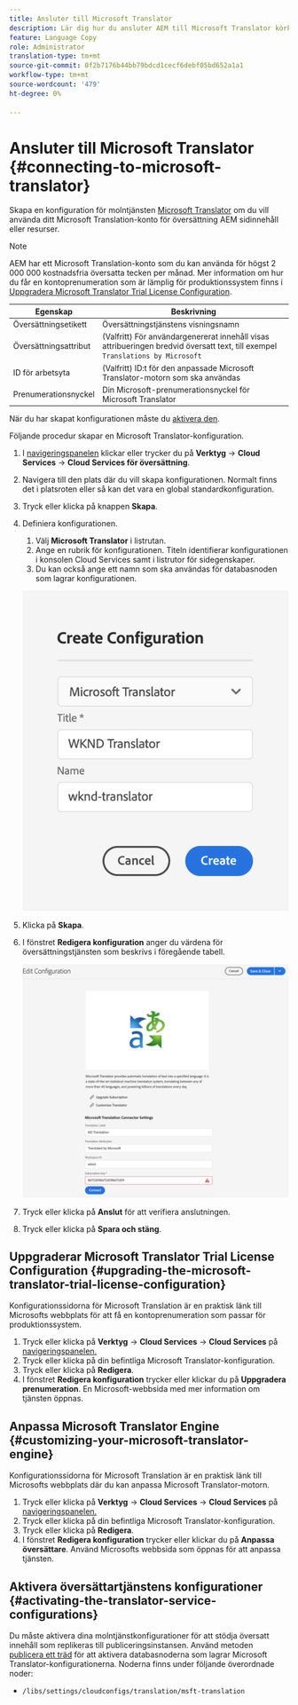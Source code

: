 ```yaml
---
title: Ansluter till Microsoft Translator
description: Lär dig hur du ansluter AEM till Microsoft Translator körklart för att automatisera ditt arbetsflöde för översättning.
feature: Language Copy
role: Administrator
translation-type: tm+mt
source-git-commit: 0f2b7176b44bb79bdcd1cecf6debf05bd652a1a1
workflow-type: tm+mt
source-wordcount: '479'
ht-degree: 0%

---
```



# Ansluter till Microsoft Translator {#connecting-to-microsoft-translator}

Skapa en konfiguration för molntjänsten [Microsoft Translator](https://hub.microsofttranslator.com) om du vill använda ditt Microsoft Translation-konto för översättning AEM sidinnehåll eller resurser.

>[!NOTE]
>
>AEM har ett Microsoft Translation-konto som du kan använda för högst 2 000 000 kostnadsfria översatta tecken per månad. Mer information om hur du får en kontoprenumeration som är lämplig för produktionssystem finns i [Uppgradera Microsoft Translator Trial License Configuration](#upgrading-the-microsoft-translator-trial-license-configuration).

| Egenskap | Beskrivning |
|---|---|
| Översättningsetikett | Översättningstjänstens visningsnamn |
| Översättningsattribut | (Valfritt) För användargenererat innehåll visas attribueringen bredvid översatt text, till exempel `Translations by Microsoft` |
| ID för arbetsyta | (Valfritt) ID:t för den anpassade Microsoft Translator-motorn som ska användas |
| Prenumerationsnyckel | Din Microsoft-prenumerationsnyckel för Microsoft Translator |

När du har skapat konfigurationen måste du [aktivera den](#activating-the-translator-service-configurations).

Följande procedur skapar en Microsoft Translator-konfiguration.

1. I [navigeringspanelen](/help/sites-cloud/authoring/getting-started/basic-handling.md#first-steps) klickar eller trycker du på **Verktyg** -> **Cloud Services** -> **Cloud Services för översättning**.
1. Navigera till den plats där du vill skapa konfigurationen. Normalt finns det i platsroten eller så kan det vara en global standardkonfiguration.
1. Tryck eller klicka på knappen **Skapa**.
1. Definiera konfigurationen.
   1. Välj **Microsoft Translator** i listrutan.
   1. Ange en rubrik för konfigurationen. Titeln identifierar konfigurationen i konsolen Cloud Services samt i listrutor för sidegenskaper.
   1. Du kan också ange ett namn som ska användas för databasnoden som lagrar konfigurationen.

   ![Skapa översättningskonfiguration](../assets/create-translation-config.png)

1. Klicka på **Skapa**.
1. I fönstret **Redigera konfiguration** anger du värdena för översättningstjänsten som beskrivs i föregående tabell.

   ![Redigera översättningskonfiguration](../assets/edit-translation-config.png)

1. Tryck eller klicka på **Anslut** för att verifiera anslutningen.
1. Tryck eller klicka på **Spara och stäng**.

## Uppgraderar Microsoft Translator Trial License Configuration {#upgrading-the-microsoft-translator-trial-license-configuration}

Konfigurationssidorna för Microsoft Translation är en praktisk länk till Microsofts webbplats för att få en kontoprenumeration som passar för produktionssystem.

1. Tryck eller klicka på **Verktyg** -> **Cloud Services** -> **Cloud Services** på [navigeringspanelen.](/help/sites-cloud/authoring/getting-started/basic-handling.md#first-steps)
1. Tryck eller klicka på din befintliga Microsoft Translator-konfiguration.
1. Tryck eller klicka på **Redigera**.
1. I fönstret **Redigera konfiguration** trycker eller klickar du på **Uppgradera prenumeration**. En Microsoft-webbsida med mer information om tjänsten öppnas.

## Anpassa Microsoft Translator Engine {#customizing-your-microsoft-translator-engine}

Konfigurationssidorna för Microsoft Translation är en praktisk länk till Microsofts webbplats där du kan anpassa Microsoft Translator-motorn.

1. Tryck eller klicka på **Verktyg** -> **Cloud Services** -> **Cloud Services** på [navigeringspanelen.](/help/sites-cloud/authoring/getting-started/basic-handling.md#first-steps)
1. Tryck eller klicka på din befintliga Microsoft Translator-konfiguration.
1. Tryck eller klicka på **Redigera**.
1. I fönstret **Redigera konfiguration** trycker eller klickar du på **Anpassa översättare**. Använd Microsofts webbsida som öppnas för att anpassa tjänsten.

## Aktivera översättartjänstens konfigurationer {#activating-the-translator-service-configurations}

Du måste aktivera dina molntjänstkonfigurationer för att stödja översatt innehåll som replikeras till publiceringsinstansen. Använd metoden [publicera ett träd](/help/sites-cloud/authoring/fundamentals/publishing-pages.md#publishing-and-unpublishing-a-tree) för att aktivera databasnoderna som lagrar Microsoft Translator-konfigurationerna. Noderna finns under följande överordnade noder:

* `/libs/settings/cloudconfigs/translation/msft-translation`
